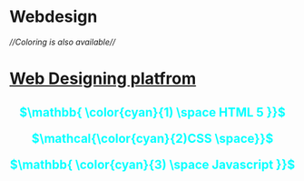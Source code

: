 # Webdesign
*//Coloring is also available//*
<h1><u>Web Designing platfrom</u></h1>
<div align="center">  
<h2>
<font color="cyan">

$\mathbb{ \color{cyan}{1) \space HTML 5 }}$
<br>

$\mathcal{\color{cyan}{2)CSS \space}}$
<br>

$\mathbb{ \color{cyan}{3) \space Javascript }}$

</font>
</div>